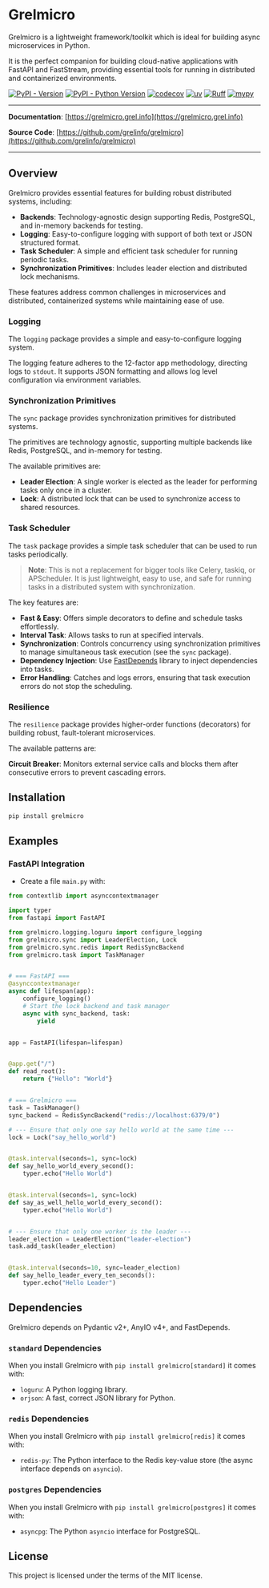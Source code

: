 # Grelmicro

Grelmicro is a lightweight framework/toolkit which is ideal for building async microservices in Python.

It is the perfect companion for building cloud-native applications with FastAPI and FastStream, providing essential tools for running in distributed and containerized environments.

[![PyPI - Version](https://img.shields.io/pypi/v/grelmicro)](https://pypi.org/project/grelmicro/)
[![PyPI - Python Version](https://img.shields.io/pypi/pyversions/grelmicro)](https://pypi.org/project/grelmicro/)
[![codecov](https://codecov.io/gh/grelinfo/grelmicro/graph/badge.svg?token=GDFY0AEFWR)](https://codecov.io/gh/grelinfo/grelmicro)
[![uv](https://img.shields.io/endpoint?url=https://raw.githubusercontent.com/astral-sh/uv/main/assets/badge/v0.json)](https://github.com/astral-sh/uv)
[![Ruff](https://img.shields.io/endpoint?url=https://raw.githubusercontent.com/astral-sh/ruff/main/assets/badge/v2.json)](https://github.com/astral-sh/ruff)
[![mypy](https://www.mypy-lang.org/static/mypy_badge.svg)](https://mypy-lang.org/)

______________________________________________________________________

**Documentation**: [https://grelmicro.grel.info](https://grelmicro.grel.info)

**Source Code**: [https://github.com/grelinfo/grelmicro](https://github.com/grelinfo/grelmicro)

______________________________________________________________________

## Overview

Grelmicro provides essential features for building robust distributed systems, including:

- **Backends**: Technology-agnostic design supporting Redis, PostgreSQL, and in-memory backends for testing.
- **Logging**: Easy-to-configure logging with support of both text or JSON structured format.
- **Task Scheduler**: A simple and efficient task scheduler for running periodic tasks.
- **Synchronization Primitives**: Includes leader election and distributed lock mechanisms.

These features address common challenges in microservices and distributed, containerized systems while maintaining ease of use.

### Logging

The `logging` package provides a simple and easy-to-configure logging system.

The logging feature adheres to the 12-factor app methodology, directing logs to `stdout`. It supports JSON formatting and allows log level configuration via environment variables.

### Synchronization Primitives

The `sync` package provides synchronization primitives for distributed systems.

The primitives are technology agnostic, supporting multiple backends like Redis, PostgreSQL, and in-memory for testing.

The available primitives are:

- **Leader Election**: A single worker is elected as the leader for performing tasks only once in a cluster.
- **Lock**: A distributed lock that can be used to synchronize access to shared resources.

### Task Scheduler

The `task` package provides a simple task scheduler that can be used to run tasks periodically.

> **Note**: This is not a replacement for bigger tools like Celery, taskiq, or APScheduler. It is just lightweight, easy to use, and safe for running tasks in a distributed system with synchronization.

The key features are:

- **Fast & Easy**: Offers simple decorators to define and schedule tasks effortlessly.
- **Interval Task**: Allows tasks to run at specified intervals.
- **Synchronization**: Controls concurrency using synchronization primitives to manage simultaneous task execution (see the `sync` package).
- **Dependency Injection**: Use [FastDepends](https://lancetnik.github.io/FastDepends/) library to inject dependencies into tasks.
- **Error Handling**: Catches and logs errors, ensuring that task execution errors do not stop the scheduling.

### Resilience

The `resilience` package provides higher-order functions (decorators) for building robust, fault-tolerant microservices.

The available patterns are:

**Circuit Breaker**: Monitors external service calls and blocks them after consecutive errors to prevent cascading errors.

## Installation

```bash
pip install grelmicro
```

## Examples

### FastAPI Integration

- Create a file `main.py` with:

```python
from contextlib import asynccontextmanager

import typer
from fastapi import FastAPI

from grelmicro.logging.loguru import configure_logging
from grelmicro.sync import LeaderElection, Lock
from grelmicro.sync.redis import RedisSyncBackend
from grelmicro.task import TaskManager


# === FastAPI ===
@asynccontextmanager
async def lifespan(app):
    configure_logging()
    # Start the lock backend and task manager
    async with sync_backend, task:
        yield


app = FastAPI(lifespan=lifespan)


@app.get("/")
def read_root():
    return {"Hello": "World"}


# === Grelmicro ===
task = TaskManager()
sync_backend = RedisSyncBackend("redis://localhost:6379/0")

# --- Ensure that only one say hello world at the same time ---
lock = Lock("say_hello_world")


@task.interval(seconds=1, sync=lock)
def say_hello_world_every_second():
    typer.echo("Hello World")


@task.interval(seconds=1, sync=lock)
def say_as_well_hello_world_every_second():
    typer.echo("Hello World")


# --- Ensure that only one worker is the leader ---
leader_election = LeaderElection("leader-election")
task.add_task(leader_election)


@task.interval(seconds=10, sync=leader_election)
def say_hello_leader_every_ten_seconds():
    typer.echo("Hello Leader")
```

## Dependencies

Grelmicro depends on Pydantic v2+, AnyIO v4+, and FastDepends.

### `standard` Dependencies

When you install Grelmicro with `pip install grelmicro[standard]` it comes with:

- `loguru`: A Python logging library.
- `orjson`: A fast, correct JSON library for Python.

### `redis` Dependencies

When you install Grelmicro with `pip install grelmicro[redis]` it comes with:

- `redis-py`: The Python interface to the Redis key-value store (the async interface depends on `asyncio`).

### `postgres` Dependencies

When you install Grelmicro with `pip install grelmicro[postgres]` it comes with:

- `asyncpg`: The Python `asyncio` interface for PostgreSQL.

## License

This project is licensed under the terms of the MIT license.
